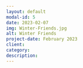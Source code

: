 ```yaml
---
layout: default
modal-id: 5
date: 2023-02-07
img: Winter-Friends.jpg
alt: Winter Friends
project-date: February 2023
client: 
category: 
description: 
---
```

